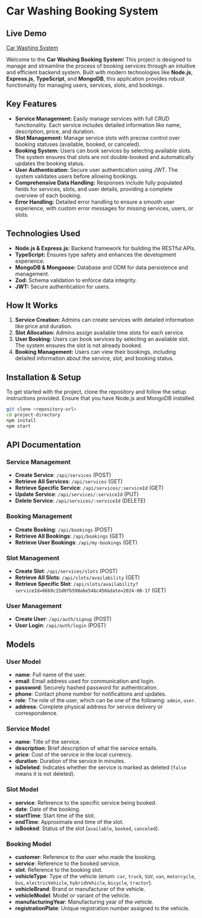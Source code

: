 # Car Washing Booking System

## Live Demo

[Car Washing System](https://car-washing-system-blush.vercel.app/)

Welcome to the **Car Washing Booking System**! This project is designed to manage and streamline the process of booking services through an intuitive and efficient backend system. Built with modern technologies like **Node.js**, **Express.js**, **TypeScript**, and **MongoDB**, this application provides robust functionality for managing users, services, slots, and bookings.

## Key Features

- **Service Management:** Easily manage services with full CRUD functionality. Each service includes detailed information like name, description, price, and duration.
- **Slot Management:** Manage service slots with precise control over booking statuses (available, booked, or canceled).
- **Booking System:** Users can book services by selecting available slots. The system ensures that slots are not double-booked and automatically updates the booking status.
- **User Authentication:** Secure user authentication using JWT. The system validates users before allowing bookings.
- **Comprehensive Data Handling:** Responses include fully populated fields for services, slots, and user details, providing a complete overview of each booking.
- **Error Handling:** Detailed error handling to ensure a smooth user experience, with custom error messages for missing services, users, or slots.

## Technologies Used

- **Node.js & Express.js:** Backend framework for building the RESTful APIs.
- **TypeScript:** Ensures type safety and enhances the development experience.
- **MongoDB & Mongoose:** Database and ODM for data persistence and management.
- **Zod:** Schema validation to enforce data integrity.
- **JWT:** Secure authentication for users.

## How It Works

1. **Service Creation:** Admins can create services with detailed information like price and duration.
2. **Slot Allocation:** Admins assign available time slots for each service.
3. **User Booking:** Users can book services by selecting an available slot. The system ensures the slot is not already booked.
4. **Booking Management:** Users can view their bookings, including detailed information about the service, slot, and booking status.

## Installation & Setup

To get started with the project, clone the repository and follow the setup instructions provided. Ensure that you have Node.js and MongoDB installed.

```bash
git clone <repository-url>
cd project-directory
npm install
npm start
```

## API Documentation

### Service Management

- **Create Service**: `/api/services` (POST)
- **Retrieve All Services**: `/api/services` (GET)
- **Retrieve Specific Service**: `/api/services/:serviceId` (GET)
- **Update Service**: `/api/services/:serviceId` (PUT)
- **Delete Service**: `/api/services/:serviceId` (DELETE)

### Booking Management

- **Create Booking**: `/api/bookings` (POST)
- **Retrieve All Bookings**: `/api/bookings` (GET)
- **Retrieve User Bookings**: `/api/my-bookings` (GET)

### Slot Management

- **Create Slot**: `/api/services/slots` (POST)
- **Retrieve All Slots**: `/api/slots/availability` (GET)
- **Retrieve Specific Slot**: `/api/slots/availability?serviceId=66b9c15d0fb598abe54bc456&date=2024-08-17` (GET)

### User Management

- **Create User**: `/api/auth/signup` (POST)
- **User Login**: `/api/auth/login` (POST)

## Models

### User Model
- **name**: Full name of the user.
- **email**: Email address used for communication and login.
- **password**: Securely hashed password for authentication.
- **phone**: Contact phone number for notifications and updates.
- **role**: The role of the user, which can be one of the following: `admin`, `user`.
- **address**: Complete physical address for service delivery or correspondence.

### Service Model
- **name**: Title of the service.
- **description**: Brief description of what the service entails.
- **price**: Cost of the service in the local currency.
- **duration**: Duration of the service in minutes.
- **isDeleted**: Indicates whether the service is marked as deleted (`false` means it is not deleted).

### Slot Model
- **service**: Reference to the specific service being booked.
- **date**: Date of the booking.
- **startTime**: Start time of the slot.
- **endTime**: Approximate end time of the slot.
- **isBooked**: Status of the slot (`available`, `booked`, `canceled`).

### Booking Model
- **customer**: Reference to the user who made the booking.
- **service**: Reference to the booked service.
- **slot**: Reference to the booking slot.
- **vehicleType**: Type of the vehicle (enum: `car`, `truck`, `SUV`, `van`, `motorcycle`, `bus`, `electricVehicle`, `hybridVehicle`, `bicycle`, `tractor`).
- **vehicleBrand**: Brand or manufacturer of the vehicle.
- **vehicleModel**: Model or variant of the vehicle.
- **manufacturingYear**: Manufacturing year of the vehicle.
- **registrationPlate**: Unique registration number assigned to the vehicle.
